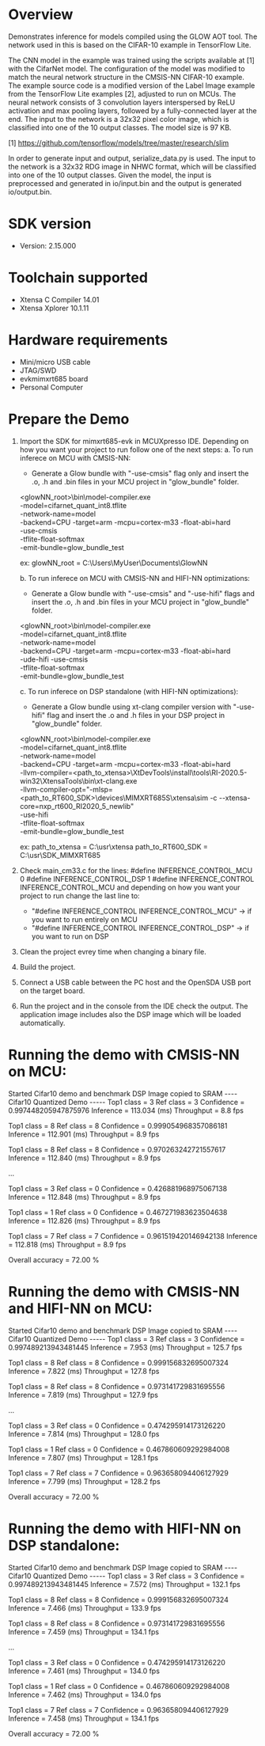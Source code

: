 Overview
========

Demonstrates inference for models compiled using the GLOW AOT tool.
The network used in this is based on the CIFAR-10 example in TensorFlow Lite.

The CNN model in the example was trained using the scripts available at [1]
with the CifarNet model. 
The configuration of the model was modified to match the neural 
network structure in the CMSIS-NN CIFAR-10 example.
The example source code is a modified version of the Label Image
example from the TensorFlow Lite examples [2], adjusted to run on MCUs.
The neural network consists of 3 convolution layers interspersed by
ReLU activation and max pooling layers, followed by a fully-connected layer
at the end. The input to the network is a 32x32 pixel color image, which is 
classified into one of the 10 output classes. The model size is 97 KB.

[1] https://github.com/tensorflow/models/tree/master/research/slim

In order to generate input and output, serialize_data.py is used. 
The input to the network is a 32x32 RDG image in NHWC format, which will 
be classified into one of the 10 output classes. Given the model,
the input is preprocessed and generated in io/input.bin and the 
output is generated io/output.bin.



SDK version
===========
- Version: 2.15.000

Toolchain supported
===================
- Xtensa C Compiler  14.01
- Xtensa Xplorer  10.1.11

Hardware requirements
=====================
- Mini/micro USB cable
- JTAG/SWD
- evkmimxrt685 board
- Personal Computer

Prepare the Demo
================
1. Import the SDK for mimxrt685-evk in MCUXpresso IDE. 
Depending on how you want your project to run follow one of the next steps:
   a. To run inferece on MCU with CMSIS-NN:
      - Generate a Glow bundle with "-use-cmsis" flag only and insert the .o, .h and .bin
       files in your MCU project in "glow_bundle" folder.
   
   <glowNN_root>\bin\model-compiler.exe \
		-model=cifarnet_quant_int8.tflite \
		-network-name=model \
		-backend=CPU -target=arm -mcpu=cortex-m33 -float-abi=hard \
		-use-cmsis \
		-tflite-float-softmax \
		-emit-bundle=glow_bundle_test 

      ex: glowNN_root = C:\Users\MyUser\Documents\GlowNN

   b. To run inferece on MCU with CMSIS-NN and HIFI-NN optimizations:
      - Generate a Glow bundle with "-use-cmsis" and "-use-hifi" flags and insert the .o, .h and .bin
       files in your MCU project in "glow_bundle" folder.

   <glowNN_root>\bin\model-compiler.exe \
		-model=cifarnet_quant_int8.tflite \
		-network-name=model \
		-backend=CPU -target=arm -mcpu=cortex-m33 -float-abi=hard \
		-ude-hifi -use-cmsis \
		-tflite-float-softmax \
		-emit-bundle=glow_bundle_test 


   c. To run inferece on DSP standalone (with HIFI-NN optimizations): 
      - Generate a Glow bundle using xt-clang compiler version with "-use-hifi" flag and insert the 
       .o and .h files in your DSP project in "glow_bundle" folder. 

   <glowNN_root>\bin\model-compiler.exe \
		-model=cifarnet_quant_int8.tflite \
		-network-name=model \
		-backend=CPU -target=arm -mcpu=cortex-m33 -float-abi=hard \
		-llvm-compiler=<path_to_xtensa>\XtDevTools\install\tools\RI-2020.5-win32\XtensaTools\bin\xt-clang.exe \
		-llvm-compiler-opt="-mlsp=<path_to_RT600_SDK>\devices\MIMXRT685S\xtensa\sim -c --xtensa-core=nxp_rt600_RI2020_5_newlib"\
		-use-hifi \
		-tflite-float-softmax \
		-emit-bundle=glow_bundle_test 

      ex:   path_to_xtensa = C:\usr\xtensa
            path_to_RT600_SDK = C:\usr\SDK_MIMXRT685

2. Check main_cm33.c for the lines:
   #define INFERENCE_CONTROL_MCU 0
   #define INFERENCE_CONTROL_DSP 1
   #define INFERENCE_CONTROL INFERENCE_CONTROL_MCU
and depending on how you want your project to run change the last line to:
   - "#define INFERENCE_CONTROL INFERENCE_CONTROL_MCU" -> if you want to run entirely on MCU
   - "#define INFERENCE_CONTROL INFERENCE_CONTROL_DSP" -> if you want to run on DSP

3. Clean the project evrey time when changing a binary file.

4. Build the project.

5. Connect a USB cable between the PC host and the OpenSDA USB port on the target board.

6. Run the project and in the console from the IDE check the output.  The application
image includes also the DSP image which will be loaded automatically.

Running the demo with CMSIS-NN on MCU:
======================================

Started Cifar10 demo and benchmark
DSP Image copied to SRAM
---- Cifar10 Quantized Demo ----- 
Top1 class = 3
Ref class = 3
Confidence = 0.997448205947875976
Inference = 113.034 (ms)
Throughput = 8.8 fps

Top1 class = 8
Ref class = 8
Confidence = 0.999054968357086181
Inference = 112.901 (ms)
Throughput = 8.9 fps

Top1 class = 8
Ref class = 8
Confidence = 0.970263242721557617
Inference = 112.840 (ms)
Throughput = 8.9 fps

...

Top1 class = 3
Ref class = 0
Confidence = 0.426881968975067138
Inference = 112.848 (ms)
Throughput = 8.9 fps

Top1 class = 1
Ref class = 0
Confidence = 0.467271983623504638
Inference = 112.826 (ms)
Throughput = 8.9 fps

Top1 class = 7
Ref class = 7
Confidence = 0.961519420146942138
Inference = 112.818 (ms)
Throughput = 8.9 fps


Overall accuracy = 72.00 %


Running the demo with CMSIS-NN and HIFI-NN on MCU:
==================================================

Started Cifar10 demo and benchmark
DSP Image copied to SRAM
---- Cifar10 Quantized Demo ----- 
Top1 class = 3
Ref class = 3
Confidence = 0.997489213943481445
Inference = 7.953 (ms)
Throughput = 125.7 fps

Top1 class = 8
Ref class = 8
Confidence = 0.999156832695007324
Inference = 7.822 (ms)
Throughput = 127.8 fps

Top1 class = 8
Ref class = 8
Confidence = 0.973141729831695556
Inference = 7.819 (ms)
Throughput = 127.9 fps

...

Top1 class = 3
Ref class = 0
Confidence = 0.474295914173126220
Inference = 7.814 (ms)
Throughput = 128.0 fps

Top1 class = 1
Ref class = 0
Confidence = 0.467860609292984008
Inference = 7.807 (ms)
Throughput = 128.1 fps

Top1 class = 7
Ref class = 7
Confidence = 0.963658094406127929
Inference = 7.799 (ms)
Throughput = 128.2 fps


Overall accuracy = 72.00 %


Running the demo with HIFI-NN on DSP standalone:
================================================

Started Cifar10 demo and benchmark
DSP Image copied to SRAM
---- Cifar10 Quantized Demo ----- 
Top1 class = 3
Ref class = 3
Confidence = 0.997489213943481445
Inference = 7.572 (ms)
Throughput = 132.1 fps

Top1 class = 8
Ref class = 8
Confidence = 0.999156832695007324
Inference = 7.466 (ms)
Throughput = 133.9 fps

Top1 class = 8
Ref class = 8
Confidence = 0.973141729831695556
Inference = 7.459 (ms)
Throughput = 134.1 fps

...

Top1 class = 3
Ref class = 0
Confidence = 0.474295914173126220
Inference = 7.461 (ms)
Throughput = 134.0 fps

Top1 class = 1
Ref class = 0
Confidence = 0.467860609292984008
Inference = 7.462 (ms)
Throughput = 134.0 fps

Top1 class = 7
Ref class = 7
Confidence = 0.963658094406127929
Inference = 7.458 (ms)
Throughput = 134.1 fps


Overall accuracy = 72.00 %
